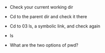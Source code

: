 - Check your current working dir

- Cd to the parent dir and check it there

- Cd to 03 ls, a symbolic link, and check again

- ls

- What are the two options of pwd?
